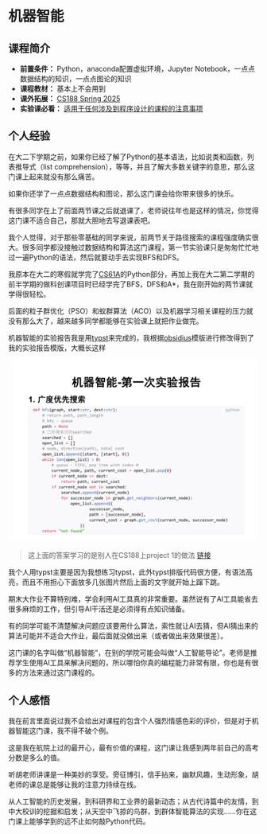 # 机器智能
## 课程简介
- **前置条件：** Python，anaconda配置虚拟环境，Jupyter Notebook，一点点数据结构的知识，一点点图论的知识
- **课程教材：** 基本上不会用到
- **课外拓展：** [CS188 Spring 2025](https://inst.eecs.berkeley.edu/~cs188/sp25/)
- **实验课必看：** [适用于任何涉及到程序设计的课程的注意事项](../Freshman/Programming%20Design.md)

## 个人经验
在大二下学期之前，如果你已经了解了Python的基本语法，比如说类和函数，列表推导式（list comprehension），等等，并且了解大多数关键字的意思，那么这门课上起来就没有那么痛苦。

如果你还学了一点点数据结构和图论，那么这门课会给你带来很多的快乐。

有很多同学在上了前面两节课之后就退课了，老师说往年也是这样的情况，你觉得这门课不适合自己，那就大胆地去写退课表吧。

我个人觉得，对于那些零基础的同学来说，前两节关于路径搜索的课程强度确实很大。很多同学都没接触过数据结构和算法这门课程，第一节实验课只是匆匆忙忙地过一遍Python的语法，然后就要动手去实现BFS和DFS。

我原本在大二的寒假就学完了[CS61A](https://cs61a.org/)的Python部分，再加上我在大二第二学期的前半学期的做科创课项目时已经学完了BFS，DFS和A*，我在刚开始的两节课就学得很轻松。

后面的粒子群优化（PSO）和蚁群算法（ACO）以及机器学习相关课程的压力就没有那么大了，越来越多同学都能够在实验课上就把作业做完。

机器智能的实验报告我是用[typst](https://typst.app/)来完成的，我根据[obsidius](https://typst.app/universe/package/obsidius)模版进行修改得到了我的实验报告模版，大概长这样

![](images/typstDemo.png)

> 这上面的答案学习的是别人在CS188上project 1的做法 [链接](https://github.com/darstib/cs188/blob/main/project/project-1.md)

我个人用typst主要是因为我想练习typst，此外typst排版代码很方便，有语法高亮，而且不用担心下面放多几张图片然后上面的文字就开始上蹿下跳。

期末大作业不算特别难，学会利用AI工具真的非常重要。虽然说有了AI工具能省去很多麻烦的工作，但引导AI干活还是必须得有点知识储备。

有的同学可能不清楚解决问题应该要用什么算法，索性就让AI去猜，但AI猜出来的算法可能并不适合大作业，最后面就没做出来（或者做出来效果很差）。

这门课的名字叫做“机器智能”，在别的学院可能会叫做“人工智能导论”。老师是推荐学生使用AI工具来解决问题的，所以哪怕你真的编程能力非常有限，你也是有很多的方法来通过这门课程的。

## 个人感悟
我在前言里面说过我不会给出对课程的包含个人强烈情感色彩的评价，但是对于机器智能这门课，我不得不破个例。

这是我在航院上过的最开心，最有价值的课程，这门课让我感到两年前自己的高考分数是多么的值。

听胡老师讲课是一种美妙的享受。旁征博引，信手拈来，幽默风趣，生动形象，胡老师的课总是能够让我的注意力持续在线。

从人工智能的历史发展，到科研界和工业界的最新动态；从古代诗篇中的友情，到中大校训的挖掘和启发；从天空中飞掠的鸟群，到群体智能算法的实现……你在这门课上能够学到的远不止如何敲Python代码。